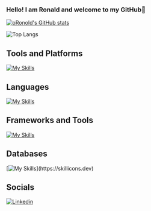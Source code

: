 ### Hello! I am Ronald and welcome to my GitHub👋

[![oRonold's GitHub stats](https://github-readme-stats.vercel.app/api?username=oRonold&theme=dark)](https://github.com/anuraghazra/github-readme-stats)

![Top Langs](https://github-readme-stats.vercel.app/api/top-langs/?username=oRonold&layout=compact&theme=dark)

## Tools and Platforms
  
 [![My Skills](https://skillicons.dev/icons?i=eclipse,git,github,idea,vscode)](https://skillicons.dev)

## Languages

[![My Skills](https://skillicons.dev/icons?i=java,py)](https://skillicons.dev) 

## Frameworks and Tools

[![My Skills](https://skillicons.dev/icons?i=spring,hibernate,maven)](https://skillicons.dev)

## Databases

[![My Skills](https://skillicons.dev/icons?i=mysql,postgresql,)](https://skillicons.dev)

## Socials

<a href="https://www.linkedin.com/in/ronald-de-oliveira-farias-274b411a3/">![Linkedin](https://img.shields.io/badge/LinkedIn-0077B5?style=for-the-badge&logo=linkedin&logoColor=dracula)
